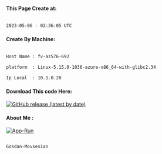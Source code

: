 
   
#### This Page Create at:

```bash

2023-05-06 - 02:36:05 UTC

```

#### Create By Machine:

```bash

Host Name : fv-az576-692

platform  : Linux-5.15.0-1036-azure-x86_64-with-glibc2.34

Ip Local  : 10.1.0.20

```
#### Download This code Here:

[![GitHub release (latest by date)](https://img.shields.io/github/v/release/Gosdan-Movsesian/Gosdan?style=for-the-badge&label=Download)](https://github.com/Gosdan-Movsesian/Gosdan/releases) 

</p> 

#### About Me :

[![App-Run](https://github.com/Gosdan-Movsesian/Gosdan/actions/workflows/App-Run.yml/badge.svg)](https://github.com/Gosdan-Movsesian/Gosdan/actions/workflows/App-Run.yml)

```bash

Gosdan-Movsesian

```


